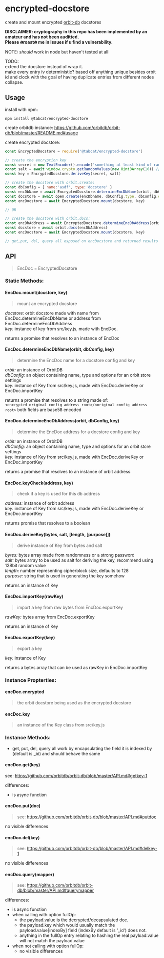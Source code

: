 # encrypted-docstore
create and mount encrypted [orbit-db](https://github.com/orbitdb/orbit-db/) docstores

**DISCLAIMER: cryptography in this repo has been implemented by an amateur and has not been auditted. <br/>Please :fire:roast:fire: me in Issues if u find a vulnerability.**

NOTE: *should* work in node but haven't tested at all 

TODO: </br>
extend the docstore instead of wrap it. </br>
make every entry iv deterministic? based off anything unique besides orbit id and clock with the goal of having duplicate entries from different nodes collapse.

## Usage
install with npm:
```
npm install @tabcat/encrypted-docstore
```
create orbitdb instance: https://github.com/orbitdb/orbit-db/blob/master/README.md#usage

create encrypted docstore:
```javascript
const EncryptedDocstore = require('@tabcat/encrypted-docstore')

// create the encryption key
const secret = new TextEncoder().encode('something at least kind of random here') 
const salt = await window.crypto.getRandomValues(new Uint8Array(16)) // 128bit salt
const key = EncryptedDocstore.deriveKey(secret, salt)

// create the docstore with orbit.create:
const dbConfig = { name:'asdf', type:'docstore' }
const encDbName = await EncryptedDocstore.determineEncDbName(orbit, dbConfig, key)
const docstore = await open.create(encDbname, dbConfig.type, dbConfig.options)
const encDocstore = await EncryptedDocstore.mount(docstore, key)

// OR

// create the docstore with orbit.docs:
const encDbAddress = await EncryptedDocstore.determineEncDbAddress(orbit, dbConfig, key)
const docstore = await orbit.docs(encDbAddress)
const encDocstore = await EncryptedDocstore.mount(docstore, key)

// get,put, del, query all exposed on encDocstore and returned results should be identical to docstore methods

```

## API <br/>
>EncDoc = EncryptedDocstore 

### Static Methods:
#### EncDoc.mount(docstore, key)
>mount an encrypted docstore

*docstore:* orbit docstore made with name from EncDoc.determineEncDbName or address from EncDoc.determineEncDbAddress<br/>
*key:* instance of key from src/key.js, made with EncDoc.

returns a promise that resolves to an instance of EncDoc
#### EncDoc.determineEncDbName(orbit, dbConfig, key)
>determine the EncDoc name for a docstore config and key

*orbit:* an instance of OrbitDB<br/>
*dbConfig:* an object containing name, type and options for an orbit store settings<br/>
*key:* instance of Key from src/key.js, made with EncDoc.deriveKey or EncDoc.importKey<br/>

returns a promise that resolves to a string made of:<br/> 
`<encrypted original config address root>/<original config address root>` both fields are base58 encoded
#### EncDoc.determineEncDbAddress(orbit, dbConfig, key)
>determine the EncDoc address for a docstore config and key

*orbit:* an instance of OrbitDB<br/>
*dbConfig:* an object containing name, type and options for an orbit store settings<br/>
*key:* instance of Key from src/key.js, made with EncDoc.deriveKey or EncDoc.importKey<br/>

returns a promise that resolves to an instance of orbit address
#### EncDoc.keyCheck(address, key)
>check if a key is used for this db address 

*address:* instance of orbit address<br/>
*key:* instance of Key from src/key.js, made with EncDoc.deriveKey or EncDoc.importKey<br/>

returns promise that resolves to a boolean
#### EncDoc.deriveKey(bytes, salt, [length, [purpose]])
>derive instance of Key from bytes and salt

*bytes:* bytes array made from randomness or a strong password<br/>
*salt:* bytes array to be used as salt for deriving the key, recommend using 128bit random value<br/>
*length:* number representing cipherblock size, defaults to 128<br/>
*purpose:* string that is used in generating the key somehow<br/>

returns an instance of Key
#### EncDoc.importKey(rawKey)
>import a key from raw bytes from EncDoc.exportKey

*rawKey:* bytes array from EncDoc.exportKey

returns an instance of Key
#### EncDoc.exportKey(key)
>export a key

*key:* instance of Key

returns a bytes array that can be used as rawKey in EncDoc.importKey

### Instance Propterties:
#### encDoc.encrypted
> the orbit docstore being used as the encrypted docstore
#### encDoc.key
> an instance of the Key class from src/key.js

### Instance Methods:
  - get, put, del, query all work by encapsulating the field it is indexed by (default is \_id) and should behave the same
#### encDoc.get(key)
see: https://github.com/orbitdb/orbit-db/blob/master/API.md#getkey-1

differences:
  - is async function
#### encDoc.put(doc)
>see: https://github.com/orbitdb/orbit-db/blob/master/API.md#putdoc

no visible differences
#### encDoc.del(key)
>see: https://github.com/orbitdb/orbit-db/blob/master/API.md#delkey-1

no visible differences
#### encDoc.query(mapper)
>see: https://github.com/orbitdb/orbit-db/blob/master/API.md#querymapper

differences:
  - is async function
  - when calling with option fullOp: 
    + the payload.value is the decrypted/decapsulated doc. 
    + the payload.key which would usually match the payload.value[indexBy] field (indexBy default is '\_id')
    does not.
    + anything in the fullOp entry relating to hashing the real payload.value will not match the payload.value
  - when not calling with option fullOp:
    + no visible differences
